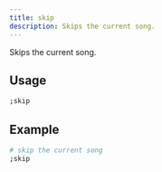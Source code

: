 ```yaml
---
title: skip
description: Skips the current song.
---
```


Skips the current song.

## Usage

```sh
;skip
```

## Example

```sh
# skip the current song
;skip
```

